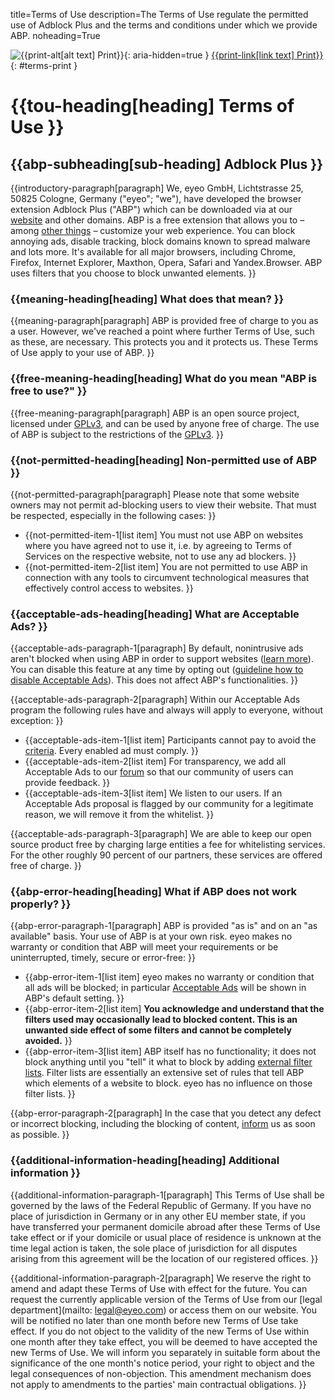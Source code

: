 title=Terms of Use
description=The Terms of Use regulate the permitted use of Adblock Plus and the terms and conditions under which we provide ABP.
noheading=True

<head>
  <style>
    #terms-print
    {
      text-align: right;
    }

    #terms-print img
    {
      height: 1em;
      width: 1em;
      vertical-align: text-top;
    }

    [dir="rtl"] #terms-print
    {
      text-align: left;
    }
  </style>
</head>

![{{print-alt[alt text] Print}}](/img/print-icon.png){: aria-hidden=true }
[{{print-link[link text] Print}}](javascript:window.print())
{: #terms-print }

# {{tou-heading[heading] Terms of Use }}

## {{abp-subheading[sub-heading] <fix>Adblock Plus</fix> }}

{{introductory-paragraph[paragraph] We, <fix>eyeo GmbH</fix>, <fix>Lichtstrasse 25, 50825 Cologne, Germany</fix> ("<fix>eyeo</fix>"; "we"), have developed the browser extension <fix>Adblock Plus</fix> ("<fix>ABP</fix>") which can be downloaded via at our [website](https://adblockplus.org) and other domains. <fix>ABP</fix> is a free extension that allows you to – among [other things](https://adblockplus.org/en/features) – customize your web experience. You can block annoying ads, disable tracking, block domains known to spread malware and lots more. It's available for all major browsers, including <fix>Chrome</fix>, <fix>Firefox</fix>, <fix>Internet Explorer</fix>, <fix>Maxthon</fix>, <fix>Opera</fix>, <fix>Safari</fix> and <fix>Yandex.Browser</fix>. <fix>ABP</fix> uses filters that you choose to block unwanted elements. }}

### {{meaning-heading[heading] What does that mean? }}

{{meaning-paragraph[paragraph] <fix>ABP</fix> is provided free of charge to you as a user. However, we've reached a point where further Terms of Use, such as these, are necessary. This protects you and it protects us. These Terms of Use apply to your use of <fix>ABP</fix>. }}

### {{free-meaning-heading[heading] What do you mean "<fix>ABP</fix> is free to use?" }}

{{free-meaning-paragraph[paragraph] <fix>ABP</fix> is an open source project, licensed under [<fix>GPLv3</fix>](https://www.gnu.org/licenses/), and can be used by anyone free of charge. The use of <fix>ABP</fix> is subject to the restrictions of the [<fix>GPLv3</fix>](https://www.gnu.org/licenses/). }}

### {{not-permitted-heading[heading] Non-permitted use of <fix>ABP</fix> }}

{{not-permitted-paragraph[paragraph] Please note that some website owners may not permit ad-blocking users to view their website. That must be respected, especially in the following cases: }}

- {{not-permitted-item-1[list item] You must not use <fix>ABP</fix> on websites where you have agreed not to use it, i.e. by agreeing to Terms of Services on the respective website, not to use any ad blockers. }}
- {{not-permitted-item-2[list item] You are not permitted to use <fix>ABP</fix> in connection with any tools to circumvent technological measures that effectively control access to websites. }}

### {{acceptable-ads-heading[heading] What are <fix>Acceptable Ads</fix>? }}

{{acceptable-ads-paragraph-1[paragraph] By default, nonintrusive ads aren't blocked when using <fix>ABP</fix> in order to support websites ([learn more](https://adblockplus.org/en/acceptable-ads)). You can disable this feature at any time by opting out ([guideline how to disable <fix>Acceptable Ads</fix>](https://adblockplus.org/en/acceptable-ads#optout)). This does not affect <fix>ABP</fix>'s functionalities. }}

{{acceptable-ads-paragraph-2[paragraph] Within our <fix>Acceptable Ads</fix> program the following rules have and always will apply to everyone, without exception: }}

- {{acceptable-ads-item-1[list item] Participants cannot pay to avoid the [criteria](https://adblockplus.org/en/acceptable-ads#criteria-general). Every enabled ad must comply. }}
- {{acceptable-ads-item-2[list item] For transparency, we add all <fix>Acceptable Ads</fix> to our [forum](https://adblockplus.org/forum/viewforum.php?f=12) so that our community of users can provide feedback. }}
- {{acceptable-ads-item-3[list item] We listen to our users. If an <fix>Acceptable Ads</fix> proposal is flagged by our community for a legitimate reason, we will remove it from the whitelist. }}

{{acceptable-ads-paragraph-3[paragraph] We are able to keep our open source product free by charging large entities a fee for whitelisting services. For the other roughly 90 percent of our partners, these services are offered free of charge. }}

### {{abp-error-heading[heading] What if <fix>ABP</fix> does not work properly? }}

{{abp-error-paragraph-1[paragraph] <fix>ABP</fix> is provided "as is" and on an "as available" basis. Your use of <fix>ABP</fix> is at your own risk. <fix>eyeo</fix> makes no warranty or condition that <fix>ABP</fix> will meet your requirements or be uninterrupted, timely, secure or error-free: }}

- {{abp-error-item-1[list item] <fix>eyeo</fix> makes no warranty or condition that all ads will be blocked; in particular [<fix>Acceptable Ads</fix>](https://adblockplus.org/en/about#acceptableads) will be shown in <fix>ABP</fix>'s default setting. }}
- {{abp-error-item-2[list item] **You acknowledge and understand that the filters used may occasionally lead to blocked content. This is an unwanted side effect of some filters and cannot be completely avoided.** }}
- {{abp-error-item-3[list item] <fix>ABP</fix> itself has no functionality; it does not block anything until you "tell" it what to block by adding [external filter lists](https://adblockplus.org/en/about#workings). Filter lists are essentially an extensive set of rules that tell <fix>ABP</fix> which elements of a website to block. <fix>eyeo</fix> has no influence on those filter lists. }}

{{abp-error-paragraph-2[paragraph] In the case that you detect any defect or incorrect blocking, including the blocking of content, [inform](https://adblockplus.org/en/bugs) us as soon as possible. }}

<? include de-dispute-resolution ?>

### {{additional-information-heading[heading] Additional information }}

{{additional-information-paragraph-1[paragraph] This Terms of Use shall be governed by the laws of the Federal Republic of Germany. If you have no place of jurisdiction in Germany or in any other EU member state, if you have transferred your permanent domicile abroad after these Terms of Use take effect or if your domicile or usual place of residence is unknown at the time legal action is taken, the sole place of jurisdiction for all disputes arising from this agreement will be the location of our registered offices. }}

{{additional-information-paragraph-2[paragraph] We reserve the right to amend and adapt these Terms of Use with effect for the future. You can request the currently applicable version of the Terms of Use from our [legal department](mailto: legal@eyeo.com) or access them on our website. You will be notified no later than one month before new Terms of Use take effect. If you do not object to the validity of the new Terms of Use within one month after they take effect, you will be deemed to have accepted the new Terms of Use. We will inform you separately in suitable form about the significance of the one month's notice period, your right to object and the legal consequences of non-objection. This amendment mechanism does not apply to amendments to the parties' main contractual obligations. }}
